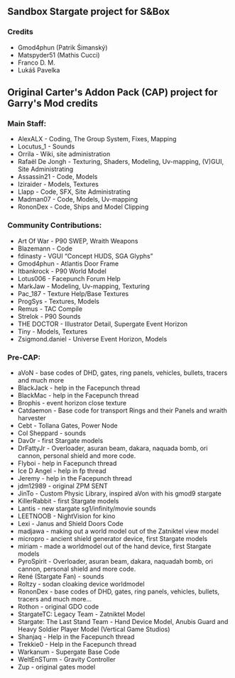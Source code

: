 ## Sandbox Stargate project for S&Box

### Credits
  * Gmod4phun (Patrik Śimanský)
  * Matspyder51 (Mathis Cucci)
  * Franco D. M.
  * Lukáš Pavelka

## Original Carter's Addon Pack (CAP) project for Garry's Mod credits

### Main Staff:

  * AlexALX - Coding, The Group System, Fixes, Mapping
  * Locutus_1 - Sounds
  * Orrila - Wiki, site administration
  * Rafaël De Jongh - Texturing, Shaders, Modeling, Uv-mapping, (V)GUI, Site Administrating
  * Assassin21 - Code, Models
  * Iziraider - Models, Textures
  * Llapp - Code, SFX, Site Administrating
  * Madman07 - Code, Models, Uv-mapping
  * RononDex - Code, Ships and Model Clipping

### Community Contributions:

  * Art Of War - P90 SWEP, Wraith Weapons
  * Blazemann - Code
  * fdinasty - VGUI &#8220;Concept HUDS, SGA Glyphs&#8221;
  * Gmod4phun - Atlantis Door Frame
  * Itbankrock - P90 World Model
  * Lotus006 - Facepunch Forum Help
  * MarkJaw - Modeling, Uv-mapping, Texturing
  * Pac_187 - Texture Help/Base Textures
  * ProgSys - Textures, Models
  * Remus - TAC Compile
  * Strelok - P90 Sounds
  * THE DOCTOR - Illustrator Detail, Supergate Event Horizon
  * Tiny - Models, Textures
  * Zsigmond.daniel - Universe Event Horizon, Models

### Pre-CAP:

  * aVoN - base codes of DHD, gates, ring panels, vehicles, bullets, tracers and much more
  * BlackJack - help in the Facepunch thread
  * BlackMac - help in the Facepunch thread
  * Brophis - event horizon close texture
  * Catdaemon - Base code for transport Rings and their Panels and wraith harvester
  * Cebt - Tollana Gates, Power Node
  * Col Sheppard - sounds
  * Dav0r - first Stargate models
  * DrFattyJr - Overloader, asuran beam, dakara, naquada bomb, ori cannon, personal shield and more code.
  * Flyboi - help in Facepunch thread
  * Ice D Angel - help in fp thread
  * Jeremy - help in the Facepunch thread
  * jdm12989 - original ZPM SENT
  * JinTo - Custom Physic Library, inspired aVon with his gmod9 stargate
  * KillerRabbit - first Stargate models
  * Lantis - new stargate sg1/infinity/movie sounds
  * LEETNOOB - NightVision for kino
  * Lexi - Janus and Shield Doors Code
  * madjawa - making out a world model out of the Zatniktel view model
  * micropro - ancient shield generator device, first Stargate models
  * miriam - made a worldmodel out of the hand device, first Stargate models
  * PyroSpirit - Overloader, asuran beam, dakara, naquadah bomb, ori cannon, personal shield and more code.
  * René (Stargate Fan) - sounds
  * Roltzy - sodan cloaking device worldmodel
  * RononDex - base codes of DHD, gates, ring panels, vehicles, bullets, tracers and much more&#8230;
  * Rothon - original GDO code
  * StargateTC: Legacy Team - Zatniktel Model
  * Stargate: The Last Stand Team - Hand Device Model, Anubis Guard and Heavy Soldier Player Model (Vertical Game Studios)
  * Shanjaq - Help in the Facepunch thread
  * Trekkie0 - Help in the Facepunch thread
  * Warkanum - Supergate Base Code
  * WeltEnSTurm - Gravity Controller
  * Zup - original gates model
